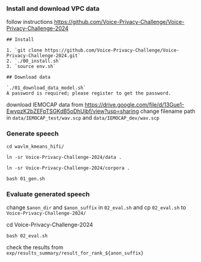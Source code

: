 
### Install and download VPC data

follow instructions https://github.com/Voice-Privacy-Challenge/Voice-Privacy-Challenge-2024 
```
## Install

1. `git clone https://github.com/Voice-Privacy-Challenge/Voice-Privacy-Challenge-2024.git`
2. `./00_install.sh`
3. `source env.sh`

## Download data

`./01_download_data_model.sh` 
A password is required; please register to get the password.  
```

download IEMOCAP data from https://drive.google.com/file/d/13Gue1-EwvpzK2bZEFpTSGKdB5oDhUjbf/view?usp=sharing
change filename path in `data/IEMOCAP_test/wav.scp` and `data/IEMOCAP_dev/wav.scp`


### Generate speech
`cd wavlm_kmeans_hifi/`

`ln -sr Voice-Privacy-Challenge-2024/data .`

`ln -sr Voice-Privacy-Challenge-2024/corpora .`

```shell
bash 01_gen.sh
```


### Evaluate generated speech

change `$anon_dir` and `$anon_suffix` in `02_eval.sh` and
cp `02_eval.sh` to `Voice-Privacy-Challenge-2024/`

cd Voice-Privacy-Challenge-2024

```shell
bash 02_eval.sh
```

check the results from `exp/results_summary/result_for_rank_${anon_suffix}`

